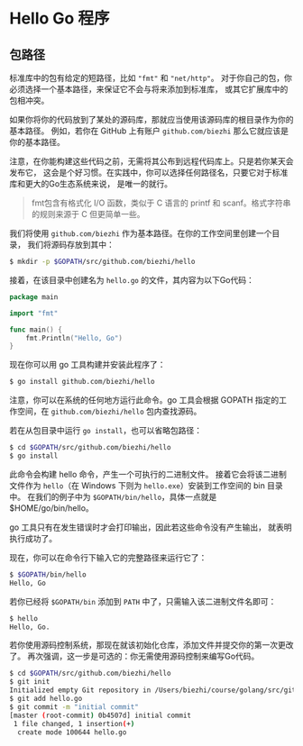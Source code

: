 # Hello Go 程序 

## 包路径

标准库中的包有给定的短路径，比如 `"fmt"` 和 `"net/http"`。 对于你自己的包，你必须选择一个基本路径，来保证它不会与将来添加到标准库， 或其它扩展库中的包相冲突。

如果你将你的代码放到了某处的源码库，那就应当使用该源码库的根目录作为你的基本路径。 例如，若你在 GitHub 上有账户 `github.com/biezhi` 那么它就应该是你的基本路径。

注意，在你能构建这些代码之前，无需将其公布到远程代码库上。只是若你某天会发布它， 这会是个好习惯。在实践中，你可以选择任何路径名，只要它对于标准库和更大的Go生态系统来说， 是唯一的就行。

> fmt包含有格式化 I/O 函数，类似于 C 语言的 printf 和 scanf。格式字符串的规则来源于 C 但更简单一些。

我们将使用 `github.com/biezhi` 作为基本路径。在你的工作空间里创建一个目录， 我们将源码存放到其中：

```bash
$ mkdir -p $GOPATH/src/github.com/biezhi/hello
```

接着，在该目录中创建名为 `hello.go` 的文件，其内容为以下Go代码：

```go
package main

import "fmt"

func main() {
	fmt.Println("Hello, Go")
}
```

现在你可以用 go 工具构建并安装此程序了：

```bash
$ go install github.com/biezhi/hello
```

注意，你可以在系统的任何地方运行此命令。go 工具会根据 GOPATH 指定的工作空间，在 `github.com/biezhi/hello` 包内查找源码。

若在从包目录中运行 `go install`，也可以省略包路径：

```bash
$ cd $GOPATH/src/github.com/biezhi/hello
$ go install
```

此命令会构建 hello 命令，产生一个可执行的二进制文件。 接着它会将该二进制文件作为 `hello`（在 Windows 下则为 `hello.exe`）安装到工作空间的 bin 目录中。 在我们的例子中为 `$GOPATH/bin/hello`，具体一点就是 $HOME/go/bin/hello。

go 工具只有在发生错误时才会打印输出，因此若这些命令没有产生输出， 就表明执行成功了。

现在，你可以在命令行下输入它的完整路径来运行它了：

```bash
$ $GOPATH/bin/hello
Hello, Go
```

若你已经将 `$GOPATH/bin` 添加到 `PATH` 中了，只需输入该二进制文件名即可：

```bash
$ hello
Hello, Go.
```

若你使用源码控制系统，那现在就该初始化仓库，添加文件并提交你的第一次更改了。 再次强调，这一步是可选的：你无需使用源码控制来编写Go代码。

```bash
$ cd $GOPATH/src/github.com/biezhi/hello
$ git init
Initialized empty Git repository in /Users/biezhi/course/golang/src/github.com/biezhi/hello/.git/
$ git add hello.go
$ git commit -m "initial commit"
[master (root-commit) 0b4507d] initial commit
 1 file changed, 1 insertion(+)
  create mode 100644 hello.go
```